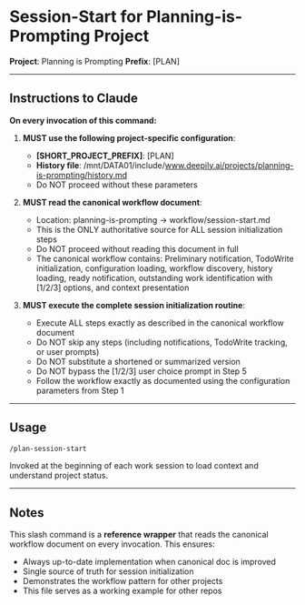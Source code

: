 # Session-Start for Planning-is-Prompting Project

**Project**: Planning is Prompting
**Prefix**: [PLAN]

---

## Instructions to Claude

**On every invocation of this command:**

1. **MUST use the following project-specific configuration**:
   - **[SHORT_PROJECT_PREFIX]**: [PLAN]
   - **History file**: /mnt/DATA01/include/www.deepily.ai/projects/planning-is-prompting/history.md
   - Do NOT proceed without these parameters

2. **MUST read the canonical workflow document**:
   - Location: planning-is-prompting → workflow/session-start.md
   - This is the ONLY authoritative source for ALL session initialization steps
   - Do NOT proceed without reading this document in full
   - The canonical workflow contains: Preliminary notification, TodoWrite initialization, configuration loading, workflow discovery, history loading, ready notification, outstanding work identification with [1/2/3] options, and context presentation

3. **MUST execute the complete session initialization routine**:
   - Execute ALL steps exactly as described in the canonical workflow document
   - Do NOT skip any steps (including notifications, TodoWrite tracking, or user prompts)
   - Do NOT substitute a shortened or summarized version
   - Do NOT bypass the [1/2/3] user choice prompt in Step 5
   - Follow the workflow exactly as documented using the configuration parameters from Step 1

---

## Usage

```bash
/plan-session-start
```

Invoked at the beginning of each work session to load context and understand project status.

---

## Notes

This slash command is a **reference wrapper** that reads the canonical workflow document on every invocation. This ensures:
- Always up-to-date implementation when canonical doc is improved
- Single source of truth for session initialization
- Demonstrates the workflow pattern for other projects
- This file serves as a working example for other repos

